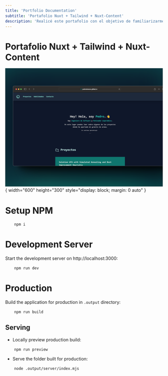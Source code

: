 ```yaml
---
title: 'Portfolio Documentation'
subtitle: 'Portafolio Nuxt + Tailwind + Nuxt-Content'
description: 'Realicé este portafolio con el objetivo de familiarizarme con NuxtJS y Tailwind, además de proporcionarme un espacio para exhibir mis proyectos y habilidades. Pasa a ver los problemas que se me presentaron y cómo los solucioné!'
---
```


# Portafolio Nuxt + Tailwind + Nuxt-Content

![MOBILE](/portafolio/shot.so.alternative.png){ width="600" height="300" style="display: block; margin: 0 auto" }

# Setup NPM

```bash
    npm i
```

# Development Server

Start the development server on http://localhost:3000:

```bash
    npm run dev
```

# Production

Build the application for production in `.output` directory:

```bash
    npm run build
```

## Serving 
- Locally preview production build:

```bash
    npm run preview
```
 
- Serve the folder built for production:

```bash
    node .output/server/index.mjs
```